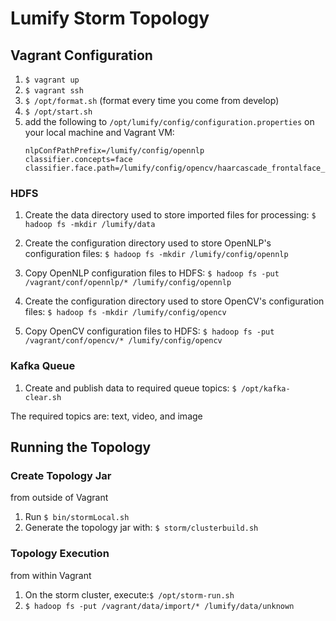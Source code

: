 # Lumify Storm Topology

## Vagrant Configuration
1. ```$ vagrant up```
2. ```$ vagrant ssh```
3. ```$ /opt/format.sh``` (format every time you come from develop)
4. ```$ /opt/start.sh```
5. add the following to ```/opt/lumify/config/configuration.properties``` on your local machine and Vagrant VM:
	```
    nlpConfPathPrefix=/lumify/config/opennlp
    classifier.concepts=face
    classifier.face.path=/lumify/config/opencv/haarcascade_frontalface_alt.xml
    ```

### HDFS

1. Create the data directory used to store imported files for processing:
`$ hadoop fs -mkdir /lumify/data`

2. Create the configuration directory used to store OpenNLP's configuration files:
`$ hadoop fs -mkdir /lumify/config/opennlp`

3. Copy OpenNLP configuration files to HDFS:
`$ hadoop fs -put /vagrant/conf/opennlp/* /lumify/config/opennlp`

4. Create the configuration directory used to store OpenCV's configuration files:
`$ hadoop fs -mkdir /lumify/config/opencv`

5. Copy OpenCV configuration files to HDFS:
`$ hadoop fs -put /vagrant/conf/opencv/* /lumify/config/opencv`

### Kafka Queue

1. Create and publish data to required queue topics:
`$ /opt/kafka-clear.sh`

The required topics are: text, video, and image

## Running the Topology

### Create Topology Jar
from outside of Vagrant 
1. Run `$ bin/stormLocal.sh`
2. Generate the topology jar with: `$ storm/clusterbuild.sh`

### Topology Execution 
from within Vagrant
1. On the storm cluster, execute:`$ /opt/storm-run.sh`
2. `$ hadoop fs -put /vagrant/data/import/* /lumify/data/unknown`
